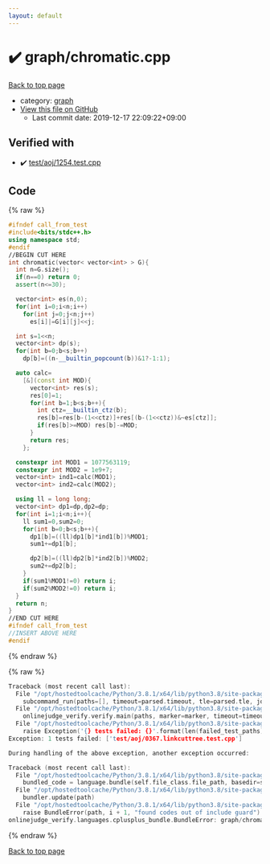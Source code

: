 ```yaml
---
layout: default
---
```


<!-- mathjax config similar to math.stackexchange -->
<script type="text/javascript" async
  src="https://cdnjs.cloudflare.com/ajax/libs/mathjax/2.7.5/MathJax.js?config=TeX-MML-AM_CHTML">
</script>
<script type="text/x-mathjax-config">
  MathJax.Hub.Config({
    TeX: { equationNumbers: { autoNumber: "AMS" }},
    tex2jax: {
      inlineMath: [ ['$','$'] ],
      processEscapes: true
    },
    "HTML-CSS": { matchFontHeight: false },
    displayAlign: "left",
    displayIndent: "2em"
  });
</script>

<script type="text/javascript" src="https://cdnjs.cloudflare.com/ajax/libs/jquery/3.4.1/jquery.min.js"></script>
<script src="https://cdn.jsdelivr.net/npm/jquery-balloon-js@1.1.2/jquery.balloon.min.js" integrity="sha256-ZEYs9VrgAeNuPvs15E39OsyOJaIkXEEt10fzxJ20+2I=" crossorigin="anonymous"></script>
<script type="text/javascript" src="../../assets/js/copy-button.js"></script>
<link rel="stylesheet" href="../../assets/css/copy-button.css" />


# :heavy_check_mark: graph/chromatic.cpp

<a href="../../index.html">Back to top page</a>

* category: <a href="../../index.html#f8b0b924ebd7046dbfa85a856e4682c8">graph</a>
* <a href="{{ site.github.repository_url }}/blob/master/graph/chromatic.cpp">View this file on GitHub</a>
    - Last commit date: 2019-12-17 22:09:22+09:00




## Verified with

* :heavy_check_mark: <a href="../../verify/test/aoj/1254.test.cpp.html">test/aoj/1254.test.cpp</a>


## Code

<a id="unbundled"></a>
{% raw %}
```cpp
#ifndef call_from_test
#include<bits/stdc++.h>
using namespace std;
#endif
//BEGIN CUT HERE
int chromatic(vector< vector<int> > G){
  int n=G.size();
  if(n==0) return 0;
  assert(n<=30);

  vector<int> es(n,0);
  for(int i=0;i<n;i++)
    for(int j=0;j<n;j++)
      es[i]|=G[i][j]<<j;

  int s=1<<n;
  vector<int> dp(s);
  for(int b=0;b<s;b++)
    dp[b]=((n-__builtin_popcount(b))&1?-1:1);

  auto calc=
    [&](const int MOD){
      vector<int> res(s);
      res[0]=1;
      for(int b=1;b<s;b++){
        int ctz=__builtin_ctz(b);
        res[b]=res[b-(1<<ctz)]+res[(b-(1<<ctz))&~es[ctz]];
        if(res[b]>=MOD) res[b]-=MOD;
      }
      return res;
    };

  constexpr int MOD1 = 1077563119;
  constexpr int MOD2 = 1e9+7;
  vector<int> ind1=calc(MOD1);
  vector<int> ind2=calc(MOD2);

  using ll = long long;
  vector<int> dp1=dp,dp2=dp;
  for(int i=1;i<n;i++){
    ll sum1=0,sum2=0;
    for(int b=0;b<s;b++){
      dp1[b]=((ll)dp1[b]*ind1[b])%MOD1;
      sum1+=dp1[b];

      dp2[b]=((ll)dp2[b]*ind2[b])%MOD2;
      sum2+=dp2[b];
    }
    if(sum1%MOD1!=0) return i;
    if(sum2%MOD2!=0) return i;
  }
  return n;
}
//END CUT HERE
#ifndef call_from_test
//INSERT ABOVE HERE
#endif

```
{% endraw %}

<a id="bundled"></a>
{% raw %}
```cpp
Traceback (most recent call last):
  File "/opt/hostedtoolcache/Python/3.8.1/x64/lib/python3.8/site-packages/onlinejudge_verify/main.py", line 186, in main
    subcommand_run(paths=[], timeout=parsed.timeout, tle=parsed.tle, jobs=parsed.jobs)
  File "/opt/hostedtoolcache/Python/3.8.1/x64/lib/python3.8/site-packages/onlinejudge_verify/main.py", line 64, in subcommand_run
    onlinejudge_verify.verify.main(paths, marker=marker, timeout=timeout, tle=tle, jobs=jobs)
  File "/opt/hostedtoolcache/Python/3.8.1/x64/lib/python3.8/site-packages/onlinejudge_verify/verify.py", line 133, in main
    raise Exception('{} tests failed: {}'.format(len(failed_test_paths), [str(path.relative_to(pathlib.Path.cwd())) for path in failed_test_paths]))
Exception: 1 tests failed: ['test/aoj/0367.linkcuttree.test.cpp']

During handling of the above exception, another exception occurred:

Traceback (most recent call last):
  File "/opt/hostedtoolcache/Python/3.8.1/x64/lib/python3.8/site-packages/onlinejudge_verify/docs.py", line 347, in write_contents
    bundled_code = language.bundle(self.file_class.file_path, basedir=self.cpp_source_path)
  File "/opt/hostedtoolcache/Python/3.8.1/x64/lib/python3.8/site-packages/onlinejudge_verify/languages/cplusplus.py", line 63, in bundle
    bundler.update(path)
  File "/opt/hostedtoolcache/Python/3.8.1/x64/lib/python3.8/site-packages/onlinejudge_verify/languages/cplusplus_bundle.py", line 151, in update
    raise BundleError(path, i + 1, "found codes out of include guard")
onlinejudge_verify.languages.cplusplus_bundle.BundleError: graph/chromatic.cpp: line 5: found codes out of include guard

```
{% endraw %}

<a href="../../index.html">Back to top page</a>


